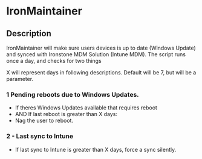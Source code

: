 # IronMaintainer

## Description
IronMaintainer will make sure users devices is up to date (Windows Update) and synced with Ironstone MDM Solution (Intune MDM).
The script runs once a day, and checks for two things

X will represent days in following descriptions. Default will be 7, but will be a parameter.

### 1 Pending reboots due to Windows Updates. 
* If theres Windows Updates available that requires reboot
* AND If last reboot is greater than X days:
* Nag the user to reboot.

### 2 - Last sync to Intune
* If last sync to Intune is greater than X days, force a sync silently.